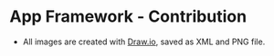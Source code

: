 # App Framework - Contribution

- All images are created with [Draw.io](https://www.draw.io/), saved as XML and PNG file.
